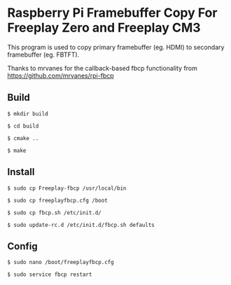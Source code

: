 Raspberry Pi Framebuffer Copy For Freeplay Zero and Freeplay CM3
================================================================

This program is used to copy primary framebuffer (eg. HDMI) to secondary framebuffer (eg. FBTFT).

Thanks to mrvanes for the callback-based fbcp functionality from https://github.com/mrvanes/rpi-fbcp

Build
-----

    $ mkdir build
    
    $ cd build
    
    $ cmake ..
    
    $ make 

Install
-------
    $ sudo cp Freeplay-fbcp /usr/local/bin

    $ sudo cp freeplayfbcp.cfg /boot

    $ sudo cp fbcp.sh /etc/init.d/

    $ sudo update-rc.d /etc/init.d/fbcp.sh defaults

Config
------
    $ sudo nano /boot/freeplayfbcp.cfg

    $ sudo service fbcp restart
